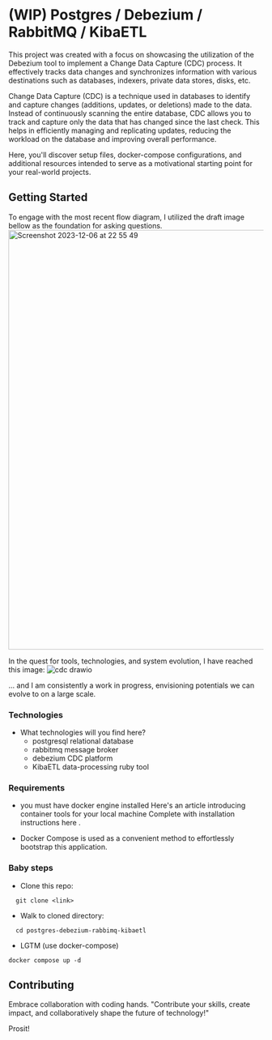 # (WIP) Postgres / Debezium / RabbitMQ / KibaETL

This project was created with a focus on showcasing the utilization of the Debezium tool to implement a Change Data Capture (CDC) process. It effectively tracks data changes and synchronizes information with various destinations such as databases, indexers, private data stores, disks, etc.

Change Data Capture (CDC) is a technique used in databases to identify and capture changes (additions, updates, or deletions) made to the data. Instead of continuously scanning the entire database, CDC allows you to track and capture only the data that has changed since the last check. This helps in efficiently managing and replicating updates, reducing the workload on the database and improving overall performance.

Here, you'll discover setup files, docker-compose configurations, and additional resources intended to serve as a motivational starting point for your real-world projects.

## Getting Started

To engage with the most recent flow diagram, I utilized the draft image bellow as the foundation for asking questions.
<img width="829" alt="Screenshot 2023-12-06 at 22 55 49" src="https://github.com/edsonma/postgres-debezium-rabbimq-kibaetl/assets/711579/79843c18-a466-42da-8c54-e27acb516824">

In the quest for tools, technologies, and system evolution, I have reached this image:
![cdc drawio](https://github.com/edsonma/postgres-debezium-rabbimq-kibaetl/assets/711579/93d76ad4-e836-4b1f-a19b-d81bd65241af)

... and I am consistently a work in progress, envisioning potentials we can evolve to on a large scale.

### Technologies
- What technologies will you find here?
  - postgresql relational database
  - rabbitmq message broker
  - debezium CDC platform
  - KibaETL data-processing ruby tool

### Requirements

- you must have docker engine installed
  Here's an article introducing container tools for your local machine <linkit>
  Complete with installation instructions here <linkit>.

- Docker Compose <linkit> is used as a convenient method to effortlessly bootstrap this application.  

### Baby steps

- Clone this repo: 
```fish
  git clone <link>
```

- Walk to cloned directory:
```fish
  cd postgres-debezium-rabbimq-kibaetl 
```

- LGTM (use docker-compose)

```fish
docker compose up -d
```

## Contributing

Embrace collaboration with coding hands.
"Contribute your skills, create impact, and collaboratively shape the future of technology!"

Prosit!
